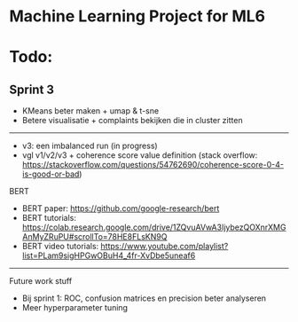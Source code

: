 # Machine Learning Project for ML6

# Todo:

## Sprint 3

* KMeans beter maken + umap & t-sne
* Betere visualisatie + complaints bekijken die in cluster zitten

-------------------------------------------

* v3: een imbalanced run (in progress)
* vgl v1/v2/v3 + coherence score value definition (stack overflow: https://stackoverflow.com/questions/54762690/coherence-score-0-4-is-good-or-bad)

BERT
* BERT paper: https://github.com/google-research/bert
* BERT tutorials: https://colab.research.google.com/drive/1ZQvuAVwA3IjybezQOXnrXMGAnMyZRuPU#scrollTo=78HE8FLsKN9Q
* BERT video tutorials: https://www.youtube.com/playlist?list=PLam9sigHPGwOBuH4_4fr-XvDbe5uneaf6


--------------------------------------

Future work stuff
* Bij sprint 1: ROC, confusion matrices en precision beter analyseren
* Meer hyperparameter tuning
